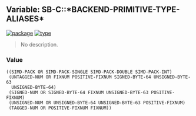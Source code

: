 ## Variable: SB-C::\*BACKEND-PRIMITIVE-TYPE-ALIASES\*
[![package](https://img.shields.io/badge/Package-SB--C-5f9ea0.svg?style=social&colorA=999999)](../) [![type](https://img.shields.io/badge/Type-Variable-5f9ea0.svg?style=social&colorA=999999)](../#variable) 

> No description.

### Value
```
((SIMD-PACK OR SIMD-PACK-SINGLE SIMD-PACK-DOUBLE SIMD-PACK-INT)
 (UNTAGGED-NUM OR FIXNUM POSITIVE-FIXNUM SIGNED-BYTE-64 UNSIGNED-BYTE-63
  UNSIGNED-BYTE-64)
 (SIGNED-NUM OR SIGNED-BYTE-64 FIXNUM UNSIGNED-BYTE-63 POSITIVE-FIXNUM)
 (UNSIGNED-NUM OR UNSIGNED-BYTE-64 UNSIGNED-BYTE-63 POSITIVE-FIXNUM)
 (TAGGED-NUM OR POSITIVE-FIXNUM FIXNUM))
```

